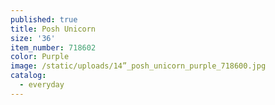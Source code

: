 ```yaml
---
published: true
title: Posh Unicorn
size: '36'
item_number: 718602
color: Purple
image: /static/uploads/14”_posh_unicorn_purple_718600.jpg
catalog:
  - everyday
---
```


